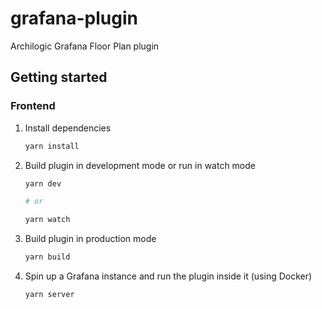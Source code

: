 # grafana-plugin

Archilogic Grafana Floor Plan plugin

## Getting started

### Frontend

1. Install dependencies

   ```bash
   yarn install
   ```

2. Build plugin in development mode or run in watch mode

   ```bash
   yarn dev

   # or

   yarn watch
   ```

3. Build plugin in production mode

   ```bash
   yarn build
   ```

4. Spin up a Grafana instance and run the plugin inside it (using Docker)

   ```bash
   yarn server
   ```
